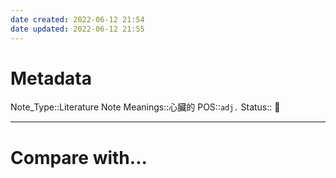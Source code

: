 ```yaml
---
date created: 2022-06-12 21:54
date updated: 2022-06-12 21:55
---
```


# Metadata

Note_Type::Literature Note
Meanings::心臟的
POS::`adj.`
Status:: 👶

---

# Compare with...

